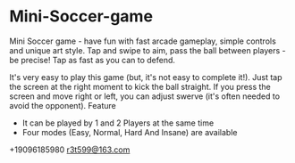 # Mini-Soccer-game

Mini Soccer game - have fun with fast arcade gameplay, simple controls and unique art style. Tap and swipe to aim, pass the ball between players - be precise! Tap as fast as you can to defend.

It's very easy to play this game (but, it's not easy to complete it!). Just tap the screen at the right moment to kick the ball straight. If you press the screen and move right or left, you can adjust swerve (it's often needed to avoid the opponent).
Feature

- It can be played by 1 and 2 Players at the same time
- Four modes (Easy, Normal, Hard And Insane) are available

+19096185980  r3t599@163.com
